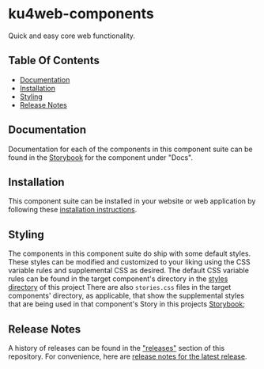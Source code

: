 # ku4web-components
Quick and easy core web functionality.

## Table Of Contents
* [Documentation](#documentation)
* [Installation](#installation)
* [Styling](#styling)
* [Release Notes](#release-notes)

## Documentation
Documentation for each of the components in this component suite can be found
in the [Storybook](https://kodmunki.github.io/storybook) for the component
under "Docs".

## Installation
This component suite can be installed in your website or web application by
following these [installation instructions](http://kodmunki.github.io/storybook/index.html?path=/story/overview-about--page#installation).

## Styling
The components in this component suite do ship with some default styles. These
styles can be modified and customized to your liking using the CSS variable
rules and supplemental CSS as desired. The default CSS variable rules can be found
in the target component's directory in the
[styles directory](https://github.com/kodmunki/ku4web-components/tree/master/styles)
of this project There are also `stories.css` files in the target components'
directory, as applicable, that show the supplemental styles that are being used
in that component's Story in this projects [Storybook](https://kodmunki.github.io/storybook);

## Release Notes
A history of releases can be found in the ["releases"](https://github.com/kodmunki/ku4web-components/releases) section of this repository.
For convenience, here are [release notes for the latest release](https://github.com/kodmunki/ku4web-components/releases/latest).
